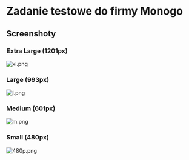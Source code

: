 # Zadanie testowe do firmy Monogo

## Screenshoty
### Extra Large (1201px)
![xl.png](https://raw.githubusercontent.com/KongoPL/monogo-task/master/screenshots/xl.png?token=ABPODKCOKQYFZ6CTUTHALYS5O5NYA)

### Large (993px)
![l.png](https://raw.githubusercontent.com/KongoPL/monogo-task/master/screenshots/l.png?token=ABPODKCOKQYFZ6CTUTHALYS5O5NYA)

### Medium (601px)
![m.png](https://raw.githubusercontent.com/KongoPL/monogo-task/master/screenshots/m.png?token=ABPODKCOKQYFZ6CTUTHALYS5O5NYA)

### Small (480px)
![480p.png](https://raw.githubusercontent.com/KongoPL/monogo-task/master/screenshots/480p.png?token=ABPODKCOKQYFZ6CTUTHALYS5O5NYA)
